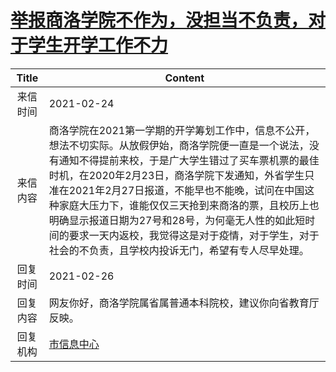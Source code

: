 # <a href="http://www.shangluo.gov.cn/zmhd/ldxxxx.jsp?urltype=leadermail.LeaderMailContentUrl&wbtreeid=1112&leadermailid=6966">举报商洛学院不作为，没担当不负责，对于学生开学工作不力</a>
|Title|Content|
|:---:|---|
|来信时间|2021-02-24|
|来信内容|商洛学院在2021第一学期的开学筹划工作中，信息不公开，想法不切实际。从放假伊始，商洛学院便一直是一个说法，没有通知不得提前来校，于是广大学生错过了买车票机票的最佳时机，在2020年2月23日，商洛学院下发通知，外省学生只准在2021年2月27日报道，不能早也不能晚，试问在中国这种家庭大压力下，谁能仅仅三天抢到来商洛的票，且校历上也明确显示报道日期为27号和28号，为何毫无人性的如此短时间的要求一天内返校，我觉得这是对于疫情，对于学生，对于社会的不负责，且学校内投诉无门，希望有专人尽早处理。|
|回复时间|2021-02-26|
|回复内容|网友你好，商洛学院属省属普通本科院校，建议你向省教育厅反映。|
|回复机构|<a href="../../categories/agencies/市信息中心.md">市信息中心</a>|